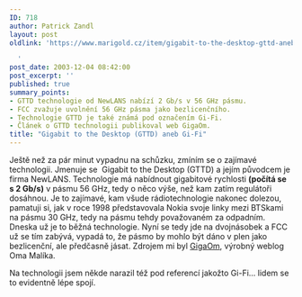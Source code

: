 ```yaml
---
ID: 718
author: Patrick Zandl
layout: post
oldlink: 'https://www.marigold.cz/item/gigabit-to-the-desktop-gttd-aneb-gi-fi

  '
post_date: 2003-12-04 08:42:00
post_excerpt: ''
published: true
summary_points:
- GTTD technologie od NewLANS nabízí 2 Gb/s v 56 GHz pásmu.
- FCC zvažuje uvolnění 56 GHz pásma jako bezlicenčního.
- Technologie GTTD je také známá pod označením Gi-Fi.
- Článek o GTTD technologii publikoval web GigaOm.
title: "Gigabit to the Desktop (GTTD) aneb Gi-Fi"
---
```


<p>
Ještě než za pár minut vypadnu na schůzku, zmíním se o zajímavé technologii. Jmenuje se&#160; Gigabit to the Desktop (GTTD) a jejím původcem je firma NewLANS. Technologie má nabídnout gigabitové rychlosti <STRONG>(počítá se s 2 Gb/s)</STRONG> v pásmu 56 GHz, tedy o něco výše, než kam zatím regulátoři dosáhnou. Je to zajímavé, kam všude rádiotechnologie nakonec dolezou, pamatuji si, jak v roce 1998 představovala Nokia svoje linky mezi BTSkami na pásmu 30 GHz, tedy na pásmu tehdy považovaném za odpadním. Dneska už je to běžná technologie. Nyní se tedy jde na dvojnásobek a FCC už se tím zabývá, vypadá to, že pásmo by mohlo být dáno v plen jako bezlicenční, ale předčasně jásat. Zdrojem mi byl <A href="http://gigaom.com/archives/2003/11/forget_wifi_get_ready_for_gifi.html" target=_blank>GigaOm</A>, výrobný weblog Oma Malíka.</p>

<p>
Na technologii jsem někde narazil též pod referencí jakožto Gi-Fi... lidem se to evidentně lépe spojí. </p>